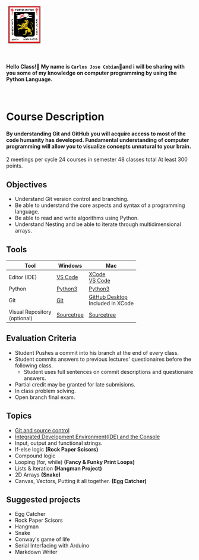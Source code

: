 <img    src="images/csi.png" 
        title="Colegio San Ignacio" 
        width="20%" 
        height="20%" />

<br>

#### Hello Class!👋 My name is `Carlos Jose Cobian`🧙and i will be sharing with you some of my knowledge on computer programming by using the Python Language.

<br>

# Course Description
#### By understanding Git and GitHub you will acquire access to most of the code humanity has developed. Fundamental understanding of computer programming will allow you to visualize concepts unnatural to your brain. 

2 meetings per cycle
24 courses in semester
48 classes total
At least 300 points.

## Objectives
* Understand Git version control and branching.
* Be able to understand the core aspects and syntax of a programming language.
* Be able to read and write algorithms using Python.  
* Understand Nesting and be able to iterate through multidimensional arrays.

## Tools

| Tool | Windows | Mac |
|----------|----------|----------|
| Editor (IDE) | [VS Code](https://code.visualstudio.com/download) | [XCode](https://developer.apple.com/xcode/)<br>[VS Code](https://code.visualstudio.com/download)|
| Python | [Python3](https://www.python.org/downloads/) | [Python3](https://www.python.org/downloads/macos/) |
| Git | [Git](https://git-scm.com/downloads) | [GitHub Desktop](https://desktop.github.com/) <br> Included in XCode|
| Visual Repository <br>(optional) | [Sourcetree](https://www.sourcetreeapp.com/)| [Sourcetree](https://www.sourcetreeapp.com/) |

## Evaluation Criteria
* Student Pushes a commit into his branch at the end of every class. 
* Student commits answers to previous lectures' questionaires before the following class. 
   - Student uses full sentences on commit descriptions and questionaire answers. 
* Partial credit may be granted for late submisions.
* In class problem solving.
* Open branch final exam. 

## Topics
* [Git and source control](/../../tree/main/Modules/Module1/Module1.md)
* [Integrated Development Environment(IDE) and the Console](/../../tree/main/Modules/Module2/Module2.md)
* Input, output and functional strings.
* If-else logic **(Rock Paper Scisors)**
* Compound logic
* Looping (for, while) **(Fancy & Funky Print Loops)**
* Lists & Iteration **(Hangman Project)**
* 2D Arrays **(Snake)**
* Canvas, Vectors, Putting it all together. **(Egg Catcher)** 

## Suggested projects
* Egg Catcher
* Rock Paper Scisors
* Hangman
* Snake
* Conway's game of life
* Serial Interfacing with Arduino
* Markdown Writer